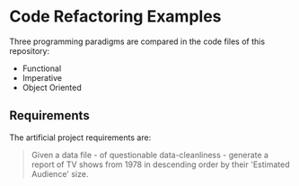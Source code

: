 # Code Refactoring Examples

Three programming paradigms are compared in the code files of this repository:

  - Functional
  - Imperative
  - Object Oriented

## Requirements

The artificial project requirements are:

  > Given a data file - of questionable data-cleanliness - generate a report of
  > TV shows from 1978 in descending order by their 'Estimated Audience' size.
